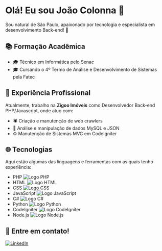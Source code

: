 # Olá! Eu sou João Colonna 👋

Sou natural de São Paulo, apaixonado por tecnologia e especialista em desenvolvimento Back-end! 🚀

## 📚 Formação Acadêmica

- 🎓 Técnico em Informática pelo Senac
- 🎓 Cursando o 4º Termo de Análise e Desenvolvimento de Sistemas pela Fatec

## 💼 Experiência Profissional

Atualmente, trabalho na **Zigoo Imóveis** como Desenvolvedor Back-end PHP/Javascript, onde atuo com:

- 🕷️ Criação e manutenção de web crawlers
- 💾 Análise e manipulação de dados MySQL e JSON
- ⚙️ Manutenção de Sistemas MVC em CodeIgniter

## 🌐 Tecnologias

Aqui estão algumas das linguagens e ferramentas com as quais tenho experiência:

- PHP ![Logo PHP]([https://link-para-logo-php-aqui](https://cdn.freebiesupply.com/logos/large/2x/php-1-logo-png-transparent.png))
- HTML ![Logo HTML](https://link-para-logo-html-aqui)
- CSS ![Logo CSS](https://link-para-logo-css-aqui)
- JavaScript ![Logo JavaScript](https://link-para-logo-javascript-aqui)
- C# ![Logo C#](https://link-para-logo-c#-aqui)
- Python ![Logo Python](https://link-para-logo-python-aqui)
- CodeIgniter ![Logo CodeIgniter](https://link-para-logo-codeigniter-aqui)
- Node.js ![Logo Node.js](https://link-para-logo-node.js-aqui)

## 📱 Entre em contato!

[![LinkedIn](https://img.shields.io/badge/LinkedIn-%230077B5.svg?&style=for-the-badge&logo=LinkedIn&logoColor=white)](link-do-seu-linkedin)
